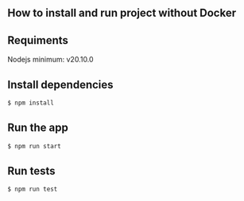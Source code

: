 ## How to install and run project without Docker

## Requiments
Nodejs minimum: v20.10.0

## Install dependencies

```bash
$ npm install
```

## Run the app

```bash
$ npm run start
```

## Run tests

```bash
$ npm run test
```